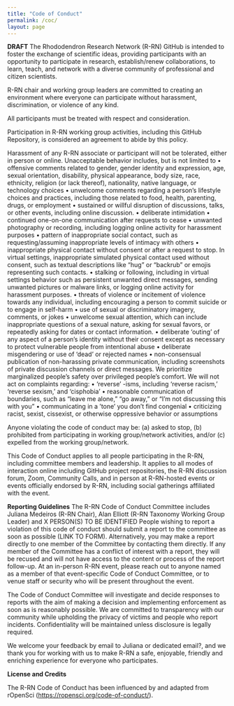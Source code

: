 ```yaml
---
title: "Code of Conduct"
permalink: /coc/
layout: page
---
```


**DRAFT**
The Rhododendron Research Network (R-RN) GitHub is intended to foster the exchange of scientific ideas, providing participants with an opportunity to participate in research, establish/renew collaborations, to learn, teach, and network with a diverse community of professional and citizen scientists.

R-RN chair and working group leaders are committed to creating an environment where everyone can participate without harassment, discrimination, or violence of any kind.

All participants must be treated with respect and consideration.

Participation in R-RN working group activities, including this GitHub Repository, is considered an agreement to abide by this policy.

Harassment of any R-RN associate or participant will not be tolerated, either in person or online. Unacceptable behavior includes, but is not limited to • offensive comments related to gender, gender identity and expression, age, sexual orientation, disability, physical appearance, body size, race, ethnicity, religion (or lack thereof), nationality, native language, or technology choices • unwelcome comments regarding a person’s lifestyle choices and practices, including those related to food, health, parenting, drugs, or employment • sustained or willful disruption of discussions, talks, or other events, including online discussion. • deliberate intimidation • continued one-on-one communication after requests to cease • unwanted photography or recording, including logging online activity for harassment purposes • pattern of inappropriate social contact, such as requesting/assuming inappropriate levels of intimacy with others • inappropriate physical contact without consent or after a request to stop. In virtual settings, inappropriate simulated physical contact used without consent, such as textual descriptions like “hug” or “backrub” or emojis representing such contacts. • stalking or following, including in virtual settings behavior such as persistent unwanted direct messages, sending unwanted pictures or malware links, or logging online activity for harassment purposes. • threats of violence or incitement of violence towards any individual, including encouraging a person to commit suicide or to engage in self-harm • use of sexual or discriminatory imagery, comments, or jokes • unwelcome sexual attention, which can include inappropriate questions of a sexual nature, asking for sexual favors, or repeatedly asking for dates or contact information. • deliberate ‘outing’ of any aspect of a person’s identity without their consent except as necessary to protect vulnerable people from intentional abuse • deliberate misgendering or use of ‘dead’ or rejected names • non-consensual publication of non-harassing private communication, including screenshots of private discussion channels or direct messages. We prioritize marginalized people’s safety over privileged people’s comfort. We will not act on complaints regarding: • ‘reverse’ -isms, including ‘reverse racism,’ ‘reverse sexism,’ and ‘cisphobia’ • reasonable communication of boundaries, such as “leave me alone,” “go away,” or “I’m not discussing this with you” • communicating in a ’tone’ you don’t find congenial • criticizing racist, sexist, cissexist, or otherwise oppressive behavior or assumptions

Anyone violating the code of conduct may be: (a) asked to stop, (b) prohibited from participating in working group/network activities, and/or (c) expelled from the working group/network.

This Code of Conduct applies to all people participating in the R-RN, including committee members and leadership. It applies to all modes of interaction online including GitHub project repositories, the R-RN discussion forum, Zoom, Community Calls, and in person at R-RN-hosted events or events officially endorsed by R-RN, including social gatherings affiliated with the event.

**Reporting Guidelines**
The R-RN Code of Conduct Committee includes Juliana Medeiros (R-RN Chair), Alan Elliott (R-RN Taxonomy Working Group Leader) and X PERSON(S) TO BE IDENTIFIED People wishing to report a violation of this code of conduct should submit a report to the committee as soon as possible (LINK TO FORM). Alternatively, you may make a report directly to one member of the Committee by contacting them directly. If any member of the Committee has a conflict of interest with a report, they will be recused and will not have access to the content or process of the report follow-up. At an in-person R-RN event, please reach out to anyone named as a member of that event-specific Code of Conduct Committee, or to venue staff or security who will be present throughout the event.

The Code of Conduct Committee will investigate and decide responses to reports with the aim of making a decision and implementing enforcement as soon as is reasonably possible. We are committed to transparency with our community while upholding the privacy of victims and people who report incidents. Confidentiality will be maintained unless disclosure is legally required.

We welcome your feedback by email to Juliana or dedicated email?, and we thank you for working with us to make R-RN a safe, enjoyable, friendly and enriching experience for everyone who participates.

**License and Credits**

The R-RN Code of Conduct has been influenced by and adapted from rOpenSci (https://ropensci.org/code-of-conduct/).
